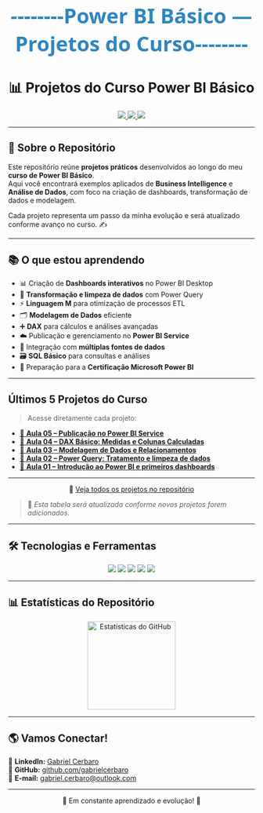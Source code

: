 <!-- Banner Personalizado -->
<p align="center" style="font-size: 42px; font-family: 'Segoe UI', Tahoma, Geneva, Verdana, sans-serif; font-weight: bold; color: #2E86C1; margin-top: 20px;">
  --------Power BI Básico — Projetos do Curso--------
</p>

<h1 align="center">📊 Projetos do Curso Power BI Básico</h1>

<p align="center">
  <a href="https://powerbi.microsoft.com/">
    <img src="https://img.shields.io/badge/Power%20BI-Data%20Analytics-yellow?style=for-the-badge&logo=powerbi&logoColor=black">
  </a>
  <a href="https://github.com/gabrielcerbaro/PowerBiBasico">
    <img src="https://img.shields.io/badge/Status-Em%20Andamento-blue?style=for-the-badge">
  </a>
  <a href="https://linkedin.com/in/gabriel-cerbaro-4703b4239/">
    <img src="https://img.shields.io/badge/LinkedIn-Conectar-blue?style=for-the-badge&logo=linkedin">
  </a>
</p>

---

## 🚀 Sobre o Repositório
Este repositório reúne **projetos práticos** desenvolvidos ao longo do meu **curso de Power BI Básico**.  
Aqui você encontrará exemplos aplicados de **Business Intelligence** e **Análise de Dados**, com foco na criação de dashboards, transformação de dados e modelagem.

Cada projeto representa um passo da minha evolução e será atualizado conforme avanço no curso. ✍️

---

## 📚 O que estou aprendendo
- 📊 Criação de **Dashboards interativos** no Power BI Desktop  
- 🔄 **Transformação e limpeza de dados** com Power Query  
- ⚡ **Linguagem M** para otimização de processos ETL  
- 🗂️ **Modelagem de Dados** eficiente  
- ➕ **DAX** para cálculos e análises avançadas  
- ☁️ Publicação e gerenciamento no **Power BI Service**  
- 🔗 Integração com **múltiplas fontes de dados**  
- 🗃️ **SQL Básico** para consultas e análises  
- 🎯 Preparação para a **Certificação Microsoft Power BI**

---

##  Últimos 5 Projetos do Curso

> Acesse diretamente cada projeto:

- [🔗 **Aula 05 – Publicação no Power BI Service**](https://github.com/gabrielcerbaro/PowerBiBasico/blob/main/Aula%2005%20Publica%C3%A7%C3%A3o%20no%20Power%20BI%20Service.pbix)
- [🔗 **Aula 04 – DAX Básico: Medidas e Colunas Calculadas**](https://github.com/gabrielcerbaro/PowerBiBasico/blob/main/Aula%2004%20DAX%20B%C3%A1sico%20Medidas%20e%20Colunas%20Calculadas.pbix)
- [🔗 **Aula 03 – Modelagem de Dados e Relacionamentos**](https://github.com/gabrielcerbaro/PowerBiBasico/blob/main/Aula%2003%20Modelagem%20de%20Dados%20e%20Relacionamentos.pbix)
- [🔗 **Aula 02 – Power Query: Tratamento e limpeza de dados**](https://github.com/gabrielcerbaro/PowerBiBasico/blob/main/Aula%2002%20Power%20Query%20Tratamento%20e%20limpeza%20de%20dados.pbix)
- [🔗 **Aula 01 – Introdução ao Power BI e primeiros dashboards**](https://github.com/gabrielcerbaro/PowerBiBasico/blob/main/Aula%2001%20Introdu%C3%A7%C3%A3o%20ao%20Power%20BI%20e%20primeiros%20dashboards.pbix)

---

<p align="center">
  🔗 <a href="https://github.com/gabrielcerbaro/PowerBiBasico?tab=readme-ov-file#%EF%B8%8F-projetos-do-curso">Veja todos os projetos no repositório</a>
</p>

> 📌 *Esta tabela será atualizada conforme novos projetos forem adicionados.*

---

## 🛠️ Tecnologias e Ferramentas
<p align="center">
  <img src="https://img.shields.io/badge/-Power%20BI-ffd700?style=for-the-badge&logo=powerbi&logoColor=black" />
  <img src="https://img.shields.io/badge/-Power%20Query-006400?style=for-the-badge" />
  <img src="https://img.shields.io/badge/-DAX-0078D4?style=for-the-badge" />
  <img src="https://img.shields.io/badge/-SQL-4B8BBE?style=for-the-badge&logo=postgresql&logoColor=white" />
  <img src="https://img.shields.io/badge/-Excel-217346?style=for-the-badge&logo=microsoft-excel&logoColor=white" />
</p>

---

## 📊 Estatísticas do Repositório

<p align="center">
  <!-- Estatísticas Gerais -->
  <img height="180em" src="https://github-readme-stats.vercel.app/api?username=gabrielcerbaro&show_icons=true&theme=vision-friendly-dark&include_all_commits=true&count_private=true" alt="Estatísticas do GitHub" />
</p>

---

## 🌎 Vamos Conectar!
💼 **LinkedIn:** [Gabriel Cerbaro](https://www.linkedin.com/in/gabriel-cerbaro-4703b4239/)  
📌 **GitHub:** [github.com/gabrielcerbaro](https://github.com/gabrielcerbaro)  
📧 **E-mail:** gabriel.cerbaro@outlook.com  

---
<p align="center">🚀 Em constante aprendizado e evolução! 🚀</p>
